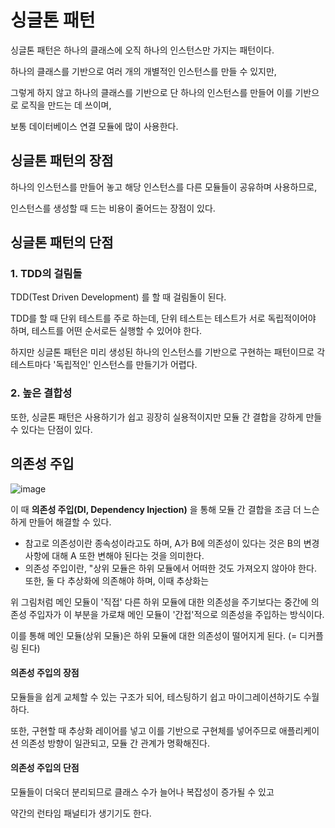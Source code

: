 # 싱글톤 패턴
싱글톤 패턴은 하나의 클래스에 오직 하나의 인스턴스만 가지는 패턴이다.

하나의 클래스를 기반으로 여러 개의 개별적인 인스턴스를 만들 수 있지만, 

그렇게 하지 않고 하나의 클래스를 기반으로 단 하나의 인스턴스를 만들어 이를 기반으로 로직을 만드는 데 쓰이며, 

보통 데이터베이스 연결 모듈에 많이 사용한다.

## 싱글톤 패턴의 장점
하나의 인스턴스를 만들어 놓고 해당 인스턴스를 다른 모듈들이 공유하며 사용하므로, 

인스턴스를 생성할 때 드는 비용이 줄어드는 장점이 있다.

## 싱글톤 패턴의 단점
### 1. TDD의 걸림돌
TDD(Test Driven Development) 를 할 때 걸림돌이 된다.

TDD를 할 때 단위 테스트를 주로 하는데, 단위 테스트는 테스트가 서로 독립적이어야 하며, 테스트를 어떤 순서로든 실행할 수 있어야 한다.

하지만 싱글톤 패턴은 미리 생성된 하나의 인스턴스를 기반으로 구현하는 패턴이므로 각 테스트마다 '독립적인' 인스턴스를 만들기가 어렵다.

### 2. 높은 결합성
또한, 싱글톤 패턴은 사용하기가 쉽고 굉장히 실용적이지만 모듈 간 결합을 강하게 만들 수 있다는 단점이 있다.

## 의존성 주입
![image](https://github.com/user-attachments/assets/0813bea4-715c-46f1-acca-56de00c0f14a)

이 때 **의존성 주입(DI, Dependency Injection)** 을 통해 모듈 간 결합을 조금 더 느슨하게 만들어 해결할 수 있다.
- 참고로 의존성이란 종속성이라고도 하며, A가 B에 의존성이 있다는 것은 B의 변경 사항에 대해 A 또한 변해야 된다는 것을 의미한다.
- 의존성 주입이란, "상위 모듈은 하위 모듈에서 어떠한 것도 가져오지 않아야 한다. 또한, 둘 다 추상화에 의존해야 하며, 이때 추상화는 

위 그림처럼 메인 모듈이 '직접' 다른 하위 모듈에 대한 의존성을 주기보다는 중간에 의존성 주입자가 이 부분을 가로채 메인 모듈이 '간접'적으로 의존성을 주입하는 방식이다.

이를 통해 메인 모듈(상위 모듈)은 하위 모듈에 대한 의존성이 떨어지게 된다. (= 디커플링 된다)

#### 의존성 주입의 장점
모듈들을 쉽게 교체할 수 있는 구조가 되어, 테스팅하기 쉽고 마이그레이션하기도 수월하다.

또한, 구현할 때 추상화 레이어를 넣고 이를 기반으로 구현체를 넣어주므로 애플리케이션 의존성 방향이 일관되고, 모듈 간 관계가 명확해진다.

#### 의존성 주입의 단점
모듈들이 더욱더 분리되므로 클래스 수가 늘어나 복잡성이 증가될 수 있고

약간의 런타임 패널티가 생기기도 한다.

